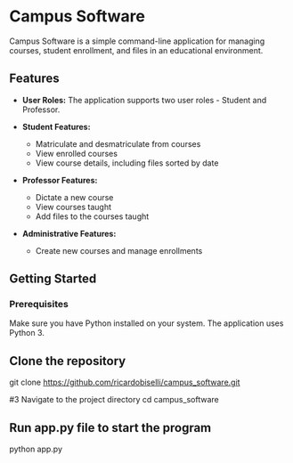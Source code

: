 # Campus Software

Campus Software is a simple command-line application for managing courses, student enrollment, and files in an educational environment.

## Features

- **User Roles:** The application supports two user roles - Student and Professor.

- **Student Features:**
  - Matriculate and desmatriculate from courses
  - View enrolled courses
  - View course details, including files sorted by date

- **Professor Features:**
  - Dictate a new course
  - View courses taught
  - Add files to the courses taught

- **Administrative Features:**
  - Create new courses and manage enrollments

## Getting Started

### Prerequisites

Make sure you have Python installed on your system. The application uses Python 3.

## Clone the repository
git clone https://github.com/ricardobiselli/campus_software.git

#3 Navigate to the project directory
cd campus_software

## Run app.py file to start the program
python app.py




